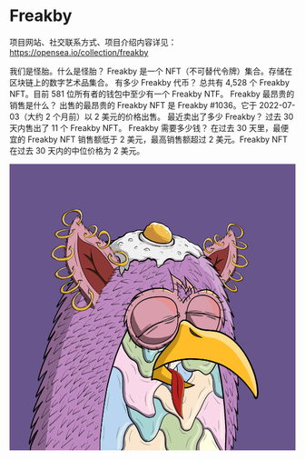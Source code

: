 # Freakby

项目网站、社交联系方式、项目介绍内容详见：https://opensea.io/collection/freakby

我们是怪胎。什么是怪胎？
Freakby 是一个 NFT（不可替代令牌）集合。存储在区块链上的数字艺术品集合。
有多少 Freakby 代币？
总共有 4,528 个 Freakby NFT。目前 581 位所有者的钱包中至少有一个 Freakby NTF。
Freakby 最昂贵的销售是什么？
出售的最昂贵的 Freakby NFT 是 Freakby #1036。它于 2022-07-03（大约 2 个月前）以 2 美元的价格出售。
最近卖出了多少 Freakby？
过去 30 天内售出了 11 个 Freakby NFT。
Freakby 需要多少钱？
在过去 30 天里，最便宜的 Freakby NFT 销售额低于 2 美元，最高销售额超过 2 美元。Freakby NFT 在过去 30 天内的中位价格为 2 美元。



![nft](01.png)
